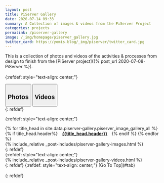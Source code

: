```yaml
---
layout: post
title: PiServer Gallery
date: 2020-07-14 09:33
summary: A Collection of images & videos from the PiServer Project
categories: projects
permalink: /piserver-gallery
image: /_img/homepage/piserver_gallery.jpg
twitter_card: https://yomis.blog/_img/piserver/twitter_card.jpg
---
```


This is a collection of photos and videos of the activities & processes from design to finish from the [PiServer project]({% post_url 2020-07-08-PiServer %}).
<br><br>
{:refdef: style="text-align: center;"}
<div id="tab">
    <button class="tab-button tab-active" id="left-tab"><h2 class="link-tab link-tab-left">Photos</h2></button>
    <button class="tab-button tab-inactive" id="right-tab"><h2 class="link-tab link-tab-right">Videos</h2></button>
</div>
{: refdef}
<br>

{:refdef: style="text-align: center;"}
<div class="left-tab-content">
    <div>
        {% for title_head in site.data.piserver-gallery.piserver_image_gallery_all %}
            {% if title_head.header%}
                <a href="#{{title_head.header}}" style="margin: 10px;"><h4 style="display: inline;">{{title_head.header}}</h4></a>
            {% endif %}
        {% endfor %}
    </div>
    {% include_relative _post-includes/piserver-gallery-images.html %}
</div>
{: refdef}
<br>
{:refdef: style="text-align: center;"}
<div class="right-tab-content">
    {% include_relative _post-includes/piserver-gallery-videos.html %}
</div>
{: refdef}
{:refdef: style="text-align: center;"}
[Go To Top](#tab)
<br><br>
{: refdef}